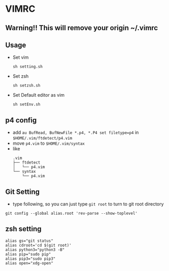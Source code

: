 # VIMRC
## Warning!! This will remove your origin ~/.vimrc
## Usage
* Set vim
    ```
    sh setting.sh
    ```

* Set zsh
    ```
    sh setzsh.sh
    ```
* Set Default editor as vim
    ```
    sh setEnv.sh
    ```

## p4 config
* add `au BufRead, BufNewFile *.p4, *.P4 set filetype=p4` in `$HOME/.vim/ftdetect/p4.vim`
* move `p4.vim` to `$HOME/.vim/syntax`
* like
    ```
    .vim
    ├── ftdetect
    │   └── p4.vim
    └── syntax
        └── p4.vim
    ```
## Git Setting
* type following, so you can just type `git root` to turn to git root directory
```
git config --global alias.root 'rev-parse --show-toplevel'
```

## zsh setting
```
alias gs="git status"
alias cdroot='cd $(git root)'
alias python3="python3 -B"
alias pip="sudo pip"
alias pip3="sudo pip3"
alias open="xdg-open"
```
